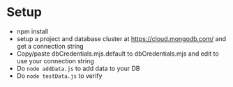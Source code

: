 # Setup

- npm install
- setup a project and database cluster at https://cloud.mongodb.com/ and get a connection string
- Copy/paste dbCredentials.mjs.default to dbCredentials.mjs and edit to use your connection string
- Do `node addData.js` to add data to your DB
- Do `node testData.js` to verify
